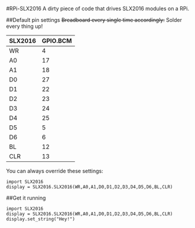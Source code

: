 #RPi-SLX2016
A dirty piece of code that drives SLX2016 modules on a RPi.

##Default pin settings
~~Breadboard every single time accordingly:~~
Solder every thing up!

SLX2016 | GPIO.BCM
--- | ---
WR | 4
A0 | 17
A1 | 18
D0 | 27
D1 | 22
D2 | 23
D3 | 24
D4 | 25
D5 | 5
D6 | 6
BL | 12
CLR | 13

You can always override these settings:
```
import SLX2016
display = SLX2016.SLX2016(WR,A0,A1,D0,D1,D2,D3,D4,D5,D6,BL,CLR)
```

##Get it running
```
import SLX2016
display = SLX2016.SLX2016(WR,A0,A1,D0,D1,D2,D3,D4,D5,D6,BL,CLR)
display.set_string("Hey!")
```
